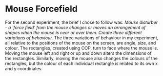 # Mouse Forcefield
For the second experiment, the brief I chose to follow was: *Mouse disturber - a 'force field' from the mouse changes or moves an arrangement of shapes when the mouse is near or over them. Create three different variations of behaviour.* The three variations of behaviour in my experiment, all relative to the positions of the mouse on the screen, are angle, size, and colour.
The rectangles, created using OOP, turn to face where the mouse is. Moving the mouse left and right or up and down alters the dimensions of the rectangles. Similarly, moving the mouse also changes the colours of the rectangles, but the colour of each individual rectangle is related to its own x and y coordinates.
